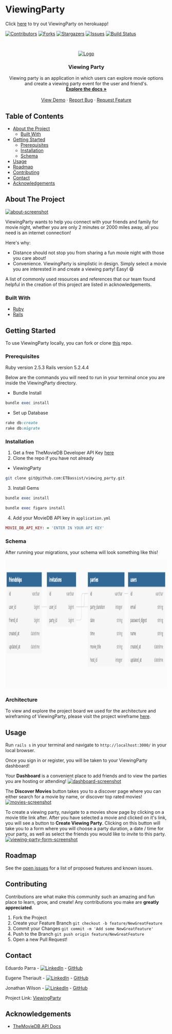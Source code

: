 # ViewingParty
<!-- Add link to heroku -->
Click [here]() to try out ViewingParty on herokuapp!

<!-- PROJECT SHIELDS -->
[![Contributors][contributors-shield]][contributors-url]
[![Forks][forks-shield]][forks-url]
[![Stargazers][stars-shield]][stars-url]
[![Issues][issues-shield]][issues-url]
[![Build Status](https://travis-ci.com/travis-ci/travis-web.svg?branch=master)](https://travis-ci.com/travis-ci/travis-web)


<!-- PROJECT LOGO photo -->
  <!-- Add path to photo from app/assets/images -->
<br />
<p align="center">
  <a href="https://github.com/ETBassist/viewing_party">
    <img src="" alt="Logo" width="80" height="80">
  </a>

  <h3 align="center">Viewing Party</h3>

  <p align="center">
    Viewing party is an application in which users can explore movie options and create a viewing party event for the user and friend's.
    <br />
    <a href="https://github.com/ETBassist/viewing_party"><strong>Explore the docs »</strong></a>
    <br />
    <br />
    <a href="Add our video link here">View Demo</a>
    ·
    <a href="https://github.com/ETBassist/viewing_party/issues">Report Bug</a>
    ·
    <a href="https://github.com/ETBassist/viewing_party/issues">Request Feature</a>
  </p>
</p>




<!-- TABLE OF CONTENTS -->
## Table of Contents

* [About the Project](#about-the-project)
  * [Built With](#built-with)
* [Getting Started](#getting-started)
  * [Prerequisites](#prerequisites)
  * [Installation](#installation)
  * [Schema](#schema)
* [Usage](#usage)
* [Roadmap](#roadmap)
* [Contributing](#contributing)
* [Contact](#contact)
* [Acknowledgements](#acknowledgements)




<!-- ABOUT THE PROJECT -->
## About The Project

[![about-screenshot][about-screenshot]](https://example.com)

ViewingParty wants to help you connect with your friends and family for movie night, whether you are only 2 minutes or 2000 miles away, all you need is an internet connection!

Here's why:
* Distance should not stop you from sharing a fun movie night with those you care about!
* Convenience. ViewingParty is simplistic in design. Simply select a movie you are interested in and create a viewing party! Easy!  :smile:


A list of commonly used resources and references that our team found helpful in the creation of this project are listed in acknowledgements.




### Built With

* [Ruby](https://github.com/ruby/ruby)
* [Rails](https://github.com/rails/rails)




<!-- GETTING STARTED -->
## Getting Started

To use ViewingParty locally, you can fork or clone [this](https://github.com/ETBassist/viewing_party) repo.




### Prerequisites
Ruby version 2.5.3
Rails version 5.2.4.4

Below are the commands you will need to run in your terminal once you are inside the ViewingParty directory.

* Bundle Install
```ruby
bundle exec install
```
* Set up Database
```ruby
rake db:create
rake db:migrate
```




### Installation

1. Get a free TheMovieDB Developer API Key [here](https://www.themoviedb.org/signup)
2. Clone the repo if you have not already
* ViewingParty
```sh
git clone git@github.com:ETBassist/viewing_party.git
```

3. Install Gems
```ruby
bundle exec install
```
```ruby
bundle exec figaro install
```
4. Add your MovieDB API key in `application.yml`
```ruby
MOVIE_DB_API_KEY: = 'ENTER IN YOUR API KEY'
```




### Schema

After running your migrations, your schema will look something like this!
<br />
<p align="center">
    <img src="app/assets/images/db_schema.png" alt="database" width="900" height="400">
</p>




### Architecture

To view and explore the project board we used for the architecture and wireframing of ViewingParty, please visit the project wireframe [here](https://backend.turing.io/module3/projects/viewing_party/wireframes).





<!-- USAGE EXAMPLES -->
## Usage

Run ```rails s``` in your terminal and navigate to ```http://localhost:3000/``` in your local browser.

Once you sign in or register, you will be taken to your ViewingParty dashboard!

Your **Dashboard** is a convenient place to add friends and to view the parties you are hosting or attending!
[![dashboard-screenshot][dashboard-screenshot]](https://example.com)

The **Discover Movies** button takes you to a discover page where you can either search for a movie by name, or discover top rated movies!
[![movies-screenshot][movies-screenshot]](https://example.com)

To create a viewing party, navigate to a movies show page by clicking on a movie title link after. After you have selected a movie and clicked on it's link, you will see a button to **Create Viewing Party**. Clicking on this button will take you to a form where you will choose a party duration, a date / time for your party, as well as select the friends you would like to invite to this party.
[![viewing-party-form-screenshot][viewing-party-form-screenshot]](https://example.com)





<!-- ROADMAP -->
## Roadmap

See the [open issues](https://github.com/ETBassist/viewing_party/issues) for a list of proposed features and known issues.



<!-- CONTRIBUTING -->
## Contributing

Contributions are what make this community such an amazing and fun place to learn, grow, and create! Any contributions you make are **greatly appreciated**.

1. Fork the Project
2. Create your Feature Branch ```git checkout -b feature/NewGreatFeature```
3. Commit your Changes ```git commit -m 'Add some NewGreatFeature'```
4. Push to the Branch ```git push origin feature/NewGreatFeature```
5. Open a new Pull Request!


<!-- CONTACT -->
## Contact

Eduardo Parra - [![LinkedIn][linkedin-shield]](https://www.linkedin.com/in/eduardo--parra/) - [GitHub](https://github.com/helloeduardo)

Eugene Theriault - [![LinkedIn][linkedin-shield]](https://www.linkedin.com/in/eugene-theriault/) - [GitHub](https://github.com/ETBassist)

Jonathan Wilson - [![LinkedIn][linkedin-shield]](https://www.linkedin.com/in/jonathan--wilson/) - [GitHub](https://github.com/Jonathan-M-Wilson)


Project Link: [ViewingParty](https://github.com/ETBassist/viewing_party)



<!-- ACKNOWLEDGEMENTS -->
## Acknowledgements
<!-- Add resources that were used to help create this project here -->
* [TheMovieDB API Docs](https://developers.themoviedb.org/3/getting-started)



<!-- MARKDOWN LINKS & IMAGES -->
[contributors-shield]: https://img.shields.io/github/contributors/othneildrew/Best-README-Template.svg?style=flat-square
[contributors-url]: https://github.com/ETBassist/viewing_party/graphs/contributors
[forks-shield]: https://img.shields.io/github/forks/ETBassist/viewing_party
[forks-url]: https://github.com/ETBassist/viewing_party/network/members
[stars-shield]: https://img.shields.io/github/stars/ETBassist/viewing_party
[stars-url]: https://github.com/ETBassist/viewing_party/stargazers
[issues-shield]: https://img.shields.io/github/issues/ETBassist/viewing_party
[issues-url]: https://github.com/ETBassist/viewing_party/issues
[linkedin-shield]: https://img.shields.io/badge/-LinkedIn-black.svg?style=flat-square&logo=linkedin&colorB=555
[about-screenshot]: images/screenshot.png
[dashboard-screenshot]: images/screenshot.png
[movies-screenshot]: images/screenshot.png
[viewing-party-form-screenshot]: images/screenshot.png
